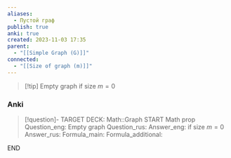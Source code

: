 ```yaml
---
aliases:
  - Пустой граф
publish: true
anki: true
created: 2023-11-03 17:35
parent:
  - "[[Simple Graph (G)]]"
connected:
  - "[[Size of graph (m)]]"
---
```

> [!tip] Empty graph
> if size ${} m = 0$


### Anki
> [!question]-
TARGET DECK: Math::Graph
START
Math prop
Question_eng: Empty graph
Question_rus: 
Answer_eng: if size $m = 0$
Answer_rus: 
Formula_main: 
Formula_additional:
<!--ID: 1699132303418-->
END










